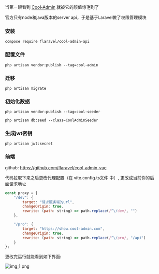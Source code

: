 
当第一眼看到 [Cool-Admin](https://github.com/cool-team-official/cool-admin-vue) 就被它的颜值惊艳到了

官方只有node和java版本的server api，于是基于Laravel做了权限管理模块

### 安装

`compose require flaravel/cool-admin-api`

### 配置文件

`php artisan vendor:publish --tag=cool-admin`

### 迁移
`php artisan migrate`

### 初始化数据
`php artisan vendor:publish --tag=cool-seeder`

`php artisan db:seed --class=CoolAdminSeeder`

### 生成jwt密钥
`php artisan jwt:secret`

### 前端

github: https://github.com/flaravel/cool-admin-vue

代码拉取下来之后更改代理配置（在 vite.config.ts文件 中）, 更改成当前你的后面请求地址

```js
const proxy = {
    "/dev": {
        target: "请求服务端的url",
        changeOrigin: true,
        rewrite: (path: string) => path.replace(/^\/dev/, "")
    },

    "/pro": {
        target: "https://show.cool-admin.com",
        changeOrigin: true,
        rewrite: (path: string) => path.replace(/^\/pro/, "/api")
    }
};
```

更改完运行就能看到如下界面:

![img_1.png](https://camo.githubusercontent.com/8da14571f9e7169a6a542113f0b410c1662f44a9ab1c74bbfa6d2b9604932307/68747470733a2f2f636f6f6c2d73686f772e6f73732d636e2d7368616e676861692e616c6979756e63732e636f6d2f61646d696e2f686f6d652d6d696e692e706e67)
